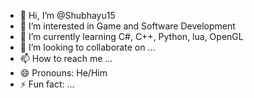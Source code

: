 - 👋 Hi, I’m @Shubhayu15
- 👀 I’m interested in Game and Software Development
- 🌱 I’m currently learning C#, C++, Python, lua, OpenGL
- 💞️ I’m looking to collaborate on ...
- 📫 How to reach me ...
- 😄 Pronouns: He/Him
- ⚡ Fun fact: ...

<!---
Shubhayu15/Shubhayu15 is a ✨ special ✨ repository because its `README.md` (this file) appears on your GitHub profile.
You can click the Preview link to take a look at your changes.
--->
